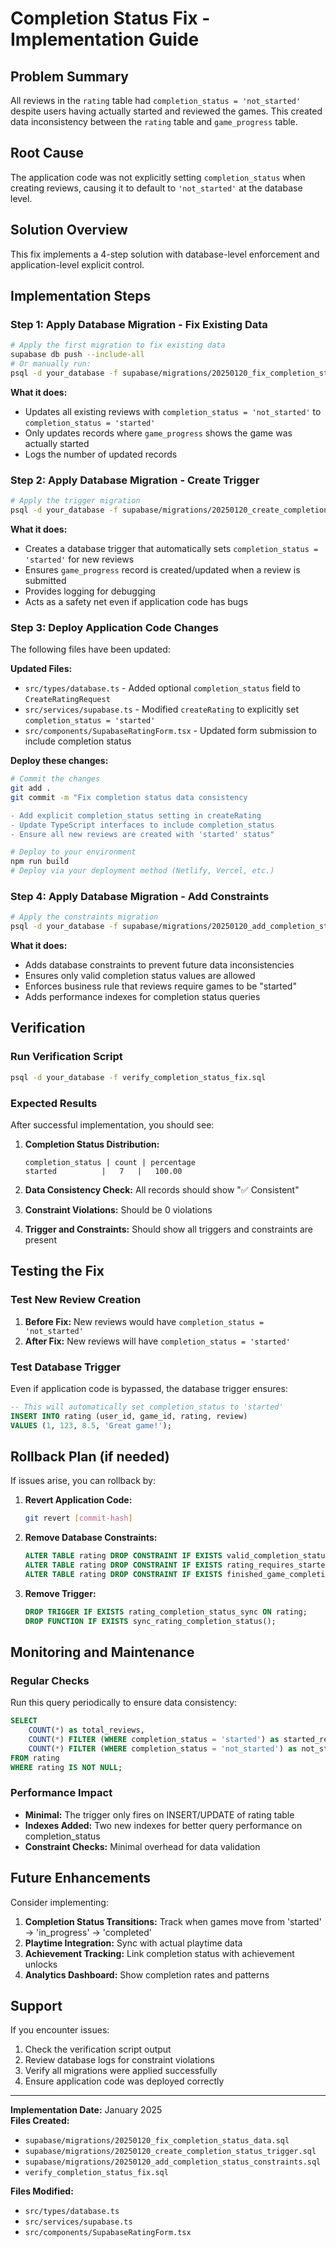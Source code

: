 # Completion Status Fix - Implementation Guide

## Problem Summary
All reviews in the `rating` table had `completion_status = 'not_started'` despite users having actually started and reviewed the games. This created data inconsistency between the `rating` table and `game_progress` table.

## Root Cause
The application code was not explicitly setting `completion_status` when creating reviews, causing it to default to `'not_started'` at the database level.

## Solution Overview
This fix implements a 4-step solution with database-level enforcement and application-level explicit control.

## Implementation Steps

### Step 1: Apply Database Migration - Fix Existing Data
```bash
# Apply the first migration to fix existing data
supabase db push --include-all
# Or manually run:
psql -d your_database -f supabase/migrations/20250120_fix_completion_status_data.sql
```

**What it does:**
- Updates all existing reviews with `completion_status = 'not_started'` to `completion_status = 'started'`
- Only updates records where `game_progress` shows the game was actually started
- Logs the number of updated records

### Step 2: Apply Database Migration - Create Trigger
```bash
# Apply the trigger migration
psql -d your_database -f supabase/migrations/20250120_create_completion_status_trigger.sql
```

**What it does:**
- Creates a database trigger that automatically sets `completion_status = 'started'` for new reviews
- Ensures `game_progress` record is created/updated when a review is submitted
- Provides logging for debugging
- Acts as a safety net even if application code has bugs

### Step 3: Deploy Application Code Changes
The following files have been updated:

**Updated Files:**
- `src/types/database.ts` - Added optional `completion_status` field to `CreateRatingRequest`
- `src/services/supabase.ts` - Modified `createRating` to explicitly set `completion_status = 'started'`
- `src/components/SupabaseRatingForm.tsx` - Updated form submission to include completion status

**Deploy these changes:**
```bash
# Commit the changes
git add .
git commit -m "Fix completion status data consistency

- Add explicit completion_status setting in createRating
- Update TypeScript interfaces to include completion_status
- Ensure all new reviews are created with 'started' status"

# Deploy to your environment
npm run build
# Deploy via your deployment method (Netlify, Vercel, etc.)
```

### Step 4: Apply Database Migration - Add Constraints
```bash
# Apply the constraints migration
psql -d your_database -f supabase/migrations/20250120_add_completion_status_constraints.sql
```

**What it does:**
- Adds database constraints to prevent future data inconsistencies
- Ensures only valid completion status values are allowed
- Enforces business rule that reviews require games to be "started"
- Adds performance indexes for completion status queries

## Verification

### Run Verification Script
```bash
psql -d your_database -f verify_completion_status_fix.sql
```

### Expected Results
After successful implementation, you should see:

1. **Completion Status Distribution:**
   ```
   completion_status | count | percentage
   started          |   7   |   100.00
   ```

2. **Data Consistency Check:**
   All records should show "✅ Consistent"

3. **Constraint Violations:**
   Should be 0 violations

4. **Trigger and Constraints:**
   Should show all triggers and constraints are present

## Testing the Fix

### Test New Review Creation
1. **Before Fix:** New reviews would have `completion_status = 'not_started'`
2. **After Fix:** New reviews will have `completion_status = 'started'`

### Test Database Trigger
Even if application code is bypassed, the database trigger ensures:
```sql
-- This will automatically set completion_status to 'started'
INSERT INTO rating (user_id, game_id, rating, review) 
VALUES (1, 123, 8.5, 'Great game!');
```

## Rollback Plan (if needed)

If issues arise, you can rollback by:

1. **Revert Application Code:**
   ```bash
   git revert [commit-hash]
   ```

2. **Remove Database Constraints:**
   ```sql
   ALTER TABLE rating DROP CONSTRAINT IF EXISTS valid_completion_status;
   ALTER TABLE rating DROP CONSTRAINT IF EXISTS rating_requires_started_game;
   ALTER TABLE rating DROP CONSTRAINT IF EXISTS finished_game_completion_logic;
   ```

3. **Remove Trigger:**
   ```sql
   DROP TRIGGER IF EXISTS rating_completion_status_sync ON rating;
   DROP FUNCTION IF EXISTS sync_rating_completion_status();
   ```

## Monitoring and Maintenance

### Regular Checks
Run this query periodically to ensure data consistency:
```sql
SELECT 
    COUNT(*) as total_reviews,
    COUNT(*) FILTER (WHERE completion_status = 'started') as started_reviews,
    COUNT(*) FILTER (WHERE completion_status = 'not_started') as not_started_reviews
FROM rating 
WHERE rating IS NOT NULL;
```

### Performance Impact
- **Minimal:** The trigger only fires on INSERT/UPDATE of rating table
- **Indexes Added:** Two new indexes for better query performance on completion_status
- **Constraint Checks:** Minimal overhead for data validation

## Future Enhancements

Consider implementing:
1. **Completion Status Transitions:** Track when games move from 'started' → 'in_progress' → 'completed'
2. **Playtime Integration:** Sync with actual playtime data
3. **Achievement Tracking:** Link completion status with achievement unlocks
4. **Analytics Dashboard:** Show completion rates and patterns

## Support

If you encounter issues:
1. Check the verification script output
2. Review database logs for constraint violations
3. Verify all migrations were applied successfully
4. Ensure application code was deployed correctly

---

**Implementation Date:** January 2025  
**Files Created:**
- `supabase/migrations/20250120_fix_completion_status_data.sql`
- `supabase/migrations/20250120_create_completion_status_trigger.sql`
- `supabase/migrations/20250120_add_completion_status_constraints.sql`
- `verify_completion_status_fix.sql`

**Files Modified:**
- `src/types/database.ts`
- `src/services/supabase.ts`
- `src/components/SupabaseRatingForm.tsx`